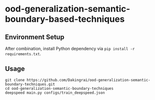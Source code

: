 # ood-generalization-semantic-boundary-based-techniques

## Environment Setup
After combination, install Python dependency via `pip install -r requirements.txt`.

## Usage
```
git clone https://github.com/Dakingrai/ood-generalization-semantic-boundary-techniques.git
cd ood-generalization-semantic-boundary-techniques
deepspeed main.py configs/train_deepspeed.json
```
 
